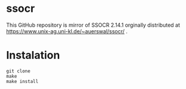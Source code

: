 ssocr
=====

This GitHub repository is mirror of SSOCR 2.14.1 orginally distributed at https://www.unix-ag.uni-kl.de/~auerswal/ssocr/ .

Instalation
=====

    git clone
    make
    make install
